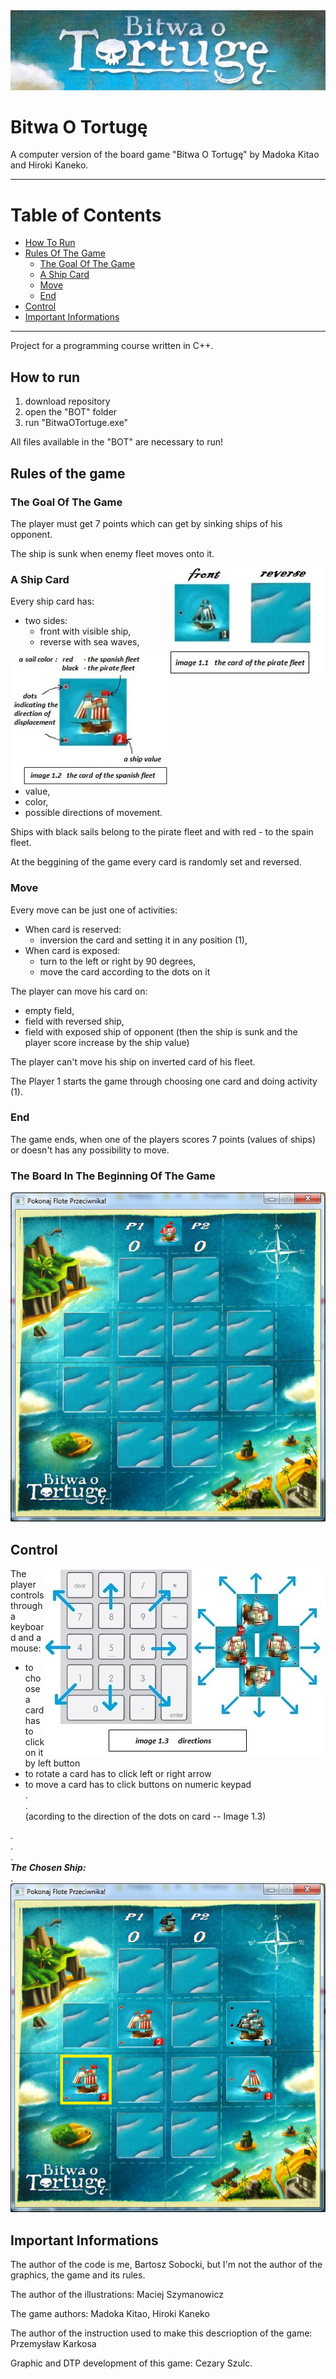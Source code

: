 
<img src="https://github.com/bsobocki/BitwaOTortuge/blob/master/images/title.jpg" />

# Bitwa O Tortugę  
A computer version of the board game "Bitwa O Tortugę" by Madoka Kitao and Hiroki Kaneko.  

---  
# Table of Contents
  - [How To Run](#how-to-run)
  - [Rules Of The Game](#rules-of-the-game)
    - [The Goal Of The Game](#the-goal-of-the-game)
    - [A Ship Card](#a-ship-card)
    - [Move](#move)
    - [End](#end)
  - [Control](#control)
  - [Important Informations](#important-informations)
---  
Project for a programming course written in C++.
## How to run 
1) download repository
2) open the "BOT" folder
3) run "BitwaOTortuge.exe"

All files available in the "BOT" are necessary to run!

## Rules of the game

### The Goal Of The Game

The player must get 7 points which can get by sinking ships of his opponent.

The ship is sunk when enemy fleet moves onto it.

<img src="https://github.com/bsobocki/BitwaOTortuge/blob/master/images/pirate.jpg" align="right" width="250"/>

### A Ship Card
  
Every ship card has:
  - two sides: 
    * front with visible ship,
    * reverse with sea waves,
<img src="https://github.com/bsobocki/BitwaOTortuge/blob/master/images/spanish.jpg" align="right" width="250"/> 

  - value, 
  - color,
  - possible directions of movement.
  
Ships with black sails belong to the pirate fleet and with red - to the spain fleet.

At the beggining of the game every card is randomly set and reversed.

### Move

Every move can be just one of activities:
  - When card is reserved:
    * inversion the card and setting it in any position (1),
  - When card is exposed:
    * turn to the left or right by 90 degrees,
    * move the card according to the dots on it
    
 The player can move his card on:
  - empty field,
  - field with reversed ship,
  - field with exposed ship of opponent (then the ship is sunk and the player score increase by the ship value)
    
 The player can't move his ship on inverted card of his fleet.
 
 The Player 1 starts the game through choosing one card and doing activity (1).
 
 ### End
 
 The game ends, when one of the players scores 7 points (values of ships) or doesn't has any possibility to move. 

### The Board In The Beginning Of The Game
![](https://github.com/bsobocki/BitwaOTortuge/blob/master/images/screeshot_GAME.png)   

## Control
<img src="https://github.com/bsobocki/BitwaOTortuge/blob/master/images/directions.jpg" align="right" />

The player controls through a keyboard and a mouse:
  - to choose a card has to click on it by left button
  - to rotate a card has to click left or right arrow
  - to move a card has to click buttons on numeric keypad  
  .  
  .  
  (acording to the direction of the dots on card -- Image 1.3)
  
  .  
  .  
  .  
  **_The Chosen Ship:_**  
  .  
  ![](https://github.com/bsobocki/BitwaOTortuge/blob/master/images/screenshot_CHOSEN_SHIP.png)
  
## Important Informations
The author of the code is me, Bartosz Sobocki, but I'm not the author of the graphics, the game and its rules.

The author of the illustrations: Maciej Szymanowicz

The game authors: Madoka Kitao, Hiroki Kaneko

The author of the instruction used to make this descrioption of the game: Przemysław Karkosa

Graphic and DTP development of this game: Cezary Szulc.
